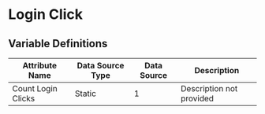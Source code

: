# Login Click

### 

## Variable Definitions

| Attribute Name|Data Source Type|Data Source|Description|
| --- | --- | --- | --- |
|Count Login Clicks|Static|1|Description not provided|




